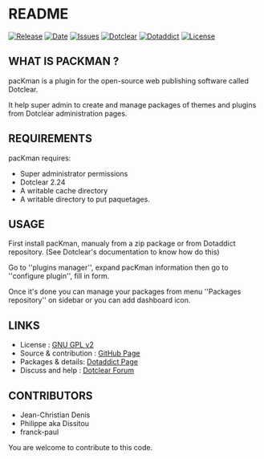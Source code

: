 # README

[![Release](https://img.shields.io/github/v/release/JcDenis/pacKman)](https://github.com/JcDenis/pacKman/releases)
[![Date](https://img.shields.io/github/release-date/JcDenis/pacKman)](https://github.com/JcDenis/pacKman/releases)
[![Issues](https://img.shields.io/github/issues/JcDenis/pacKman)](https://github.com/JcDenis/pacKman/issues)
[![Dotclear](https://img.shields.io/badge/dotclear-v2.24-blue.svg)](https://fr.dotclear.org/download)
[![Dotaddict](https://img.shields.io/badge/dotaddict-official-green.svg)](https://plugins.dotaddict.org/dc2/details/pacKman)
[![License](https://img.shields.io/github/license/JcDenis/pacKman)](https://github.com/JcDenis/pacKman/blob/master/LICENSE)

## WHAT IS PACKMAN ?

pacKman is a plugin for the open-source 
web publishing software called Dotclear.

It help super admin to create and manage packages of
themes and plugins from Dotclear administration pages.

## REQUIREMENTS

 pacKman requires: 

  * Super administrator permissions
  * Dotclear 2.24 
  * A writable cache directory 
  * A writable directory to put paquetages.

## USAGE

First install pacKman, manualy from a zip package or from 
Dotaddict repository. (See Dotclear's documentation to know how do this)

Go to ''plugins manager'', expand pacKman information then 
go to ''configure plugin'', fill in form.

Once it's done you can manage your packages from menu 
''Packages repository'' on sidebar or you can add dashboard icon.

## LINKS

 * License : [GNU GPL v2](https://www.gnu.org/licenses/old-licenses/lgpl-2.0.html)
 * Source & contribution : [GitHub Page](https://github.com/JcDenis/pacKman)
 * Packages & details:  [Dotaddict Page](https://plugins.dotaddict.org/dc2/details/pacKman)
 * Discuss and help : [Dotclear Forum](https://forum.dotclear.org/viewtopic.php?id=40066)

## CONTRIBUTORS

 * Jean-Christian Denis
 * Philippe aka Dissitou
 * franck-paul

 You are welcome to contribute to this code.
